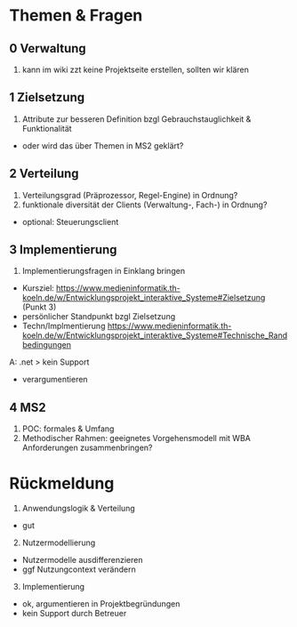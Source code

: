 
# Themen & Fragen


## 0 Verwaltung

1. kann im wiki zzt keine Projektseite erstellen, sollten wir klären


## 1 Zielsetzung

1. Attribute zur besseren Definition bzgl Gebrauchstauglichkeit & Funktionalität

 * oder wird das über Themen in MS2 geklärt?


## 2 Verteilung

1. Verteilungsgrad (Präprozessor, Regel-Engine) in Ordnung?
2. funktionale diversität der Clients (Verwaltung-, Fach-) in Ordnung?
 * optional: Steuerungsclient


## 3 Implementierung

1. Implementierungsfragen in Einklang bringen
 * Kursziel: https://www.medieninformatik.th-koeln.de/w/Entwicklungsprojekt_interaktive_Systeme#Zielsetzung (Punkt 3)
 * persönlicher Standpunkt bzgl Zielsetzung
 * Techn/Implmentierung https://www.medieninformatik.th-koeln.de/w/Entwicklungsprojekt_interaktive_Systeme#Technische_Randbedingungen


A: .net > kein Support
+ verargumentieren

## 4 MS2

1. POC: formales & Umfang 
2. Methodischer Rahmen: geeignetes Vorgehensmodell mit WBA Anforderungen zusammenbringen?


# Rückmeldung

1. Anwendungslogik & Verteilung
 * gut
2. Nutzermodellierung
 * Nutzermodelle ausdifferenzieren
 * ggf Nutzungcontext verändern 
3. Implementierung
 * ok, argumentieren in Projektbegründungen
 * kein Support durch Betreuer




